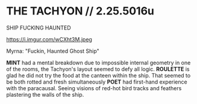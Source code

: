 # THE TACHYON // 2.25.5016u
SHIP FUCKING HAUNTED

https://i.imgur.com/wCXht3M.jpeg

Myrna: "Fuckin, Haunted Ghost Ship"

**MINT** had a mental breakdown due to impossible internal geometry in one of the rooms, the Tachyon's layout seemed to defy all logic.
**ROULETTE** is glad he did not try the food at the canteen within the ship. That seemed to be both rotted and fresh simultaneously
**POET** had first-hand experience with the paracausal. Seeing visions of red-hot bird tracks and feathers plastering the walls of the ship.